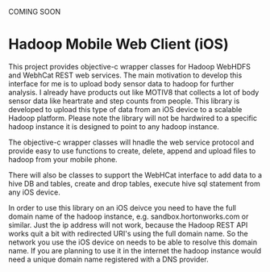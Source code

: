 COMING SOON

Hadoop Mobile Web Client (iOS)
==============

This project provides objective-c wrapper classes for Hadoop WebHDFS and WebhCat REST web services. The main motivation to develop this interface for me is to upload body sensor data to hadoop for further analysis. I already have products out like MOTIV8 that collects a lot of body sensor data like heartrate and step counts from people. This library is developed to upload this type of data from an iOS device to a scalable Hadoop platform. Please note the library will not be hardwired to a specific hadoop instance it is designed to point to any hadoop instance.

The objective-c wrapper classes will hnadle the web service protocol and provide easy to use functions to create, delete, append and upload files to hadoop from your mobile phone. 

There will also be classes to support the WebHCat interface to add data to a hive DB and tables, create and drop tables, execute hive sql statement from any iOS device.

In order to use this library on an iOS deivce you need to have the full domain name of the hadoop instance, e.g. sandbox.hortonworks.com or similar. Just the ip address will not work, because the Hadoop REST API works quit a bit with redirected URI's using the full domain name. So the network you use the iOS device on needs to be able to resolve this domain name. If you are planning to use it in the internet the hadoop instance would need a unique domain name registered with a DNS provider.
